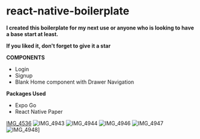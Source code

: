 # react-native-boilerplate

**I created this boilerplate for my next use or anyone who is looking to have a base start at least.**

**If you liked it, don't forget to give it a star**

**COMPONENTS**
-  Login
-  Signup
-  Blank Home component with Drawer Navigation

**Packages Used**

- Expo Go
- React Native Paper

[IMG_4536](https://github.com/saqlain-syed/react-native-boilerplate/assets/41570338/9f679651-efd0-4884-98e2-f5d12247cd21)
![IMG_4943](https://github.com/saqlain-syed/react-native-boilerplate/assets/41570338/4100d8d0-fee4-4a33-9e71-b54503cbb942)
![IMG_4944](https://github.com/saqlain-syed/react-native-boilerplate/assets/41570338/4c6fc823-eff1-41f4-836b-aeab5a294d89)
![IMG_4946](https://github.com/saqlain-syed/react-native-boilerplate/assets/41570338/2776ce5a-b57c-4f52-9fe9-4d3c563e12d0)
![IMG_4947](https://github.com/saqlain-syed/react-native-boilerplate/assets/41570338/9bc88473-351a-4185-8684-6c77f6788461)
![IMG_4948](https://github.com/saqlain-syed/react-native-boilerplate/assets/41570338/90298801-dc26-45c9-881b-e65680cd603e)]
